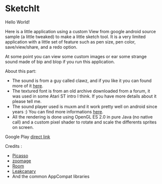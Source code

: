 # SketchIt

Hello World!

Here is a little application using a custom View from google android source sample (a little tweaked) to make a little sketch tool.
It is a very limited application with a little set of feature such as pen size, pen color, save/view/share, and a redo option.


At some point you can view some custom images or ear some strange sound made of bip and blop if you run this application.

About this part:
- The sound is from a guy called clawz, and if you like it you can found more of it [here](https://www.si13n7.com/Downloads/CHIPTUNES/Chiptuner/Clawz/).
- The textured font is from an old archive downloaded from a forum, it was used in some Atari ST intro I think. If you have more details about it please tell me.
- The sound player used is muxm and it work pretty well on android since years :) You can find more informations [here](http://musound.sourceforge.net/muxm/index.html).
- All the rendering is done using OpenGL ES 2.0 in pure Java (no native call) and a custom pixel shader to rotate and scale the differents sprites on screen. 

Google Play [direct link](https://play.google.com/store/apps/details?id=com.notnotme.sketchup)

Credits :
- [Picasso](http://square.github.io/picasso/)
- [zoomage](https://github.com/jsibbold/zoomage)
- [Room](https://developer.android.com/topic/libraries/architecture/room.html)
- [Leakcanary](https://github.com/square/leakcanary)
- And the common AppCompat libraries
